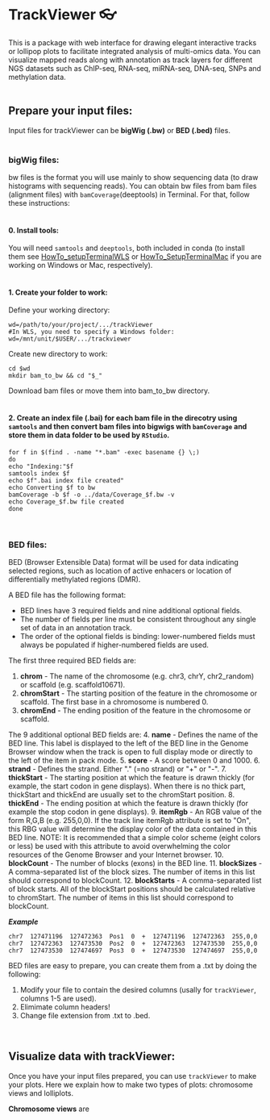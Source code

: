 # TrackViewer :eyeglasses:
This is a package with web interface for drawing elegant interactive tracks or lollipop plots to facilitate integrated analysis of multi-omics data. You can visualize mapped reads along with annotation as track layers for different NGS datasets such as ChIP-seq, RNA-seq, miRNA-seq, DNA-seq, SNPs and methylation data.  
<br/>

## Prepare your input files:
Input files for trackViewer can be **bigWig (.bw)** or **BED (.bed)** files.  
<br/>

### bigWig files:

bw files is the format you will use mainly to show sequencing data (to draw histograms with sequencing reads). You can obtain bw files from bam files (alignment files) with `bamCoverage`(deeptools) in Terminal. For that, follow these instructions:  
<br/>

#### 0. Install tools:
You will need `samtools` and `deeptools`, both included in conda (to install them see [HowTo_setupTerminalWLS](https://github.com/patriciasolesanchez/PSlab/blob/master/HowTo's/HowTo_SetupTerminalWLS.md) or [HowTo_SetupTerminalMac](https://github.com/patriciasolesanchez/PSlab/blob/master/HowTo's/HowTo_SetupTerminalMac.md) if you are working on Windows or Mac, respectively).  
<br/>

#### 1. Create your folder to work:

Define your working directory:
````
wd=/path/to/your/project/.../trackViewer
#In WLS, you need to specify a Windows folder:
wd=/mnt/unit/$USER/.../trackviewer
````

Create new directory to work:
````
cd $wd
mkdir bam_to_bw && cd "$_"
````

Download bam files or move them into bam_to_bw directory.  
<br/>

#### 2. Create an index file (.bai) for each bam file in the direcotry using `samtools` and then convert bam files into bigwigs with `bamCoverage` and store them in data folder to be used by `RStudio`.

````
for f in $(find . -name "*.bam" -exec basename {} \;)
do
echo "Indexing:"$f
samtools index $f
echo $f".bai index file created"
echo Converting $f to bw
bamCoverage -b $f -o ../data/Coverage_$f.bw -v
echo Coverage_$f.bw file created
done
````
<br/>

### BED files:
BED (Browser Extensible Data) format will be used for data indicating selected regions, such as location of active enhacers or location of differentially methylated regions (DMR). 

A BED file has the following format:

- BED lines have 3 required fields and nine additional optional fields.
- The number of fields per line must be consistent throughout any single set of data in an annotation track.
- The order of the optional fields is binding: lower-numbered fields must always be populated if higher-numbered fields are used.

The first three required BED fields are:
1. **chrom** - The name of the chromosome (e.g. chr3, chrY, chr2_random) or scaffold (e.g. scaffold10671).  
2. **chromStart** - The starting position of the feature in the chromosome or scaffold. The first base in a chromosome is numbered 0.
3. **chromEnd** - The ending position of the feature in the chromosome or scaffold.

The 9 additional optional BED fields are:
4. **name** - Defines the name of the BED line. This label is displayed to the left of the BED line in the Genome Browser window when the track is open to full display mode or directly to the left of the item in pack mode.
5. **score** - A score between 0 and 1000.
6. **strand** - Defines the strand. Either "." (=no strand) or "+" or "-".
7. **thickStart** - The starting position at which the feature is drawn thickly (for example, the start codon in gene displays). When there is no thick part, thickStart and thickEnd are usually set to the chromStart position.
8. **thickEnd** - The ending position at which the feature is drawn thickly (for example the stop codon in gene displays).
9. **itemRgb** - An RGB value of the form R,G,B (e.g. 255,0,0). If the track line itemRgb attribute is set to "On", this RBG value will determine the display color of the data contained in this BED line. NOTE: It is recommended that a simple color scheme (eight colors or less) be used with this attribute to avoid overwhelming the color resources of the Genome Browser and your Internet browser.
10. **blockCount** - The number of blocks (exons) in the BED line.
11. **blockSizes** - A comma-separated list of the block sizes. The number of items in this list should correspond to blockCount.
12. **blockStarts** - A comma-separated list of block starts. All of the blockStart positions should be calculated relative to chromStart. The number of items in this list should correspond to blockCount.

_**Example**_
````
chr7  127471196  127472363  Pos1  0  +  127471196  127472363  255,0,0
chr7  127472363  127473530  Pos2  0  +  127472363  127473530  255,0,0
chr7  127473530  127474697  Pos3  0  +  127473530  127474697  255,0,0
````

BED files are easy to prepare, you can create them from a .txt by doing the following:

1. Modify your file to contain the desired columns (usally for `trackViewer`, columns 1-5 are used).
2. Elimimate column headers!
3. Change file extension from .txt to .bed.  
<br/>

## Visualize data with trackViewer:
Once you have your input files prepared, you can use `trackViewer` to make your plots. Here we explain how to make two types of plots: chromosome views and lolliplots.

**Chromosome views** are 



